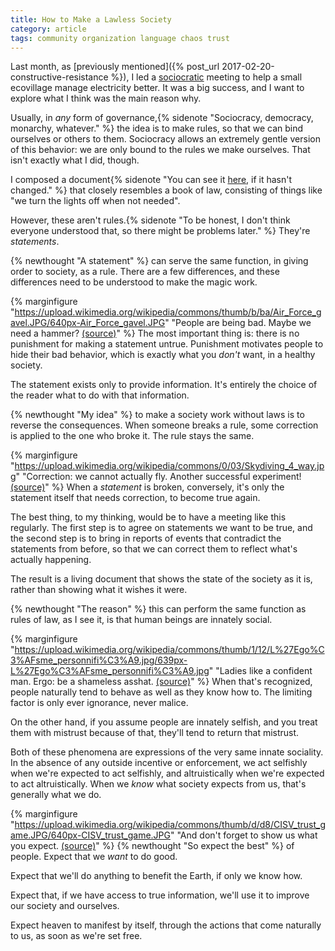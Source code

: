 ```yaml
---
title: How to Make a Lawless Society
category: article
tags: community organization language chaos trust
---
```


Last month, as [previously mentioned]({% post_url 2017-02-20-constructive-resistance %}), I led a [sociocratic](https://en.wikipedia.org/wiki/Sociocracy) meeting to help a small ecovillage manage electricity better. It was a big success, and I want to explore what I think was the main reason why.

Usually, in *any* form of governance,{% sidenote "Sociocracy, democracy, monarchy, whatever." %} the idea is to make rules, so that we can bind ourselves or others to them. Sociocracy allows an extremely gentle version of this behavior: we are only bound to the rules we make ourselves. That isn't exactly what I did, though.

I composed a document{% sidenote "You can see it [here](https://cabacos.github.io/centro-ambiental/electricity/), if it hasn't changed." %} that closely resembles a book of law, consisting of things like "we turn the lights off when not needed".

However, these aren't rules.{% sidenote "To be honest, I don't think everyone understood that, so there might be problems later." %} They're *statements*.

{% newthought "A statement" %} can serve the same function, in giving order to society, as a rule. There are a few differences, and these differences need to be understood to make the magic work.

{% marginfigure "https://upload.wikimedia.org/wikipedia/commons/thumb/b/ba/Air_Force_gavel.JPG/640px-Air_Force_gavel.JPG" "People are being bad. Maybe we need a hammer? [(source)](https://commons.wikimedia.org/wiki/File:Air_Force_gavel.JPG)" %}
The most important thing is: there is no punishment for making a statement untrue. Punishment motivates people to hide their bad behavior, which is exactly what you *don't* want, in a healthy society.

The statement exists only to provide information. It's entirely the choice of the reader what to do with that information.

{% newthought "My idea" %} to make a society work without laws is to reverse the consequences. When someone breaks a rule, some correction is applied to the one who broke it. The rule stays the same.

{% marginfigure "https://upload.wikimedia.org/wikipedia/commons/0/03/Skydiving_4_way.jpg" "Correction: we cannot actually fly. Another successful experiment! [(source)](https://commons.wikimedia.org/wiki/File:Skydiving_4_way.jpg)" %}
When a *statement* is broken, conversely, it's only the statement itself that needs correction, to become true again.

The best thing, to my thinking, would be to have a meeting like this regularly. The first step is to agree on statements we want to be true, and the second step is to bring in reports of events that contradict the statements from before, so that we can correct them to reflect what's actually happening.

The result is a living document that shows the state of the society as it is, rather than showing what it wishes it were.

{% newthought "The reason" %} this can perform the same function as rules of law, as I see it, is that human beings are innately social.

{% marginfigure "https://upload.wikimedia.org/wikipedia/commons/thumb/1/12/L%27Ego%C3%AFsme_personnifi%C3%A9.jpg/639px-L%27Ego%C3%AFsme_personnifi%C3%A9.jpg" "Ladies like a confident man. Ergo: be a shameless asshat. [(source)](https://commons.wikimedia.org/wiki/File:L%27Ego%C3%AFsme_personnifi%C3%A9.jpg)" %}
When that's recognized, people naturally tend to behave as well as they know how to. The limiting factor is only ever ignorance, never malice.

On the other hand, if you assume people are innately selfish, and you treat them with mistrust because of that, they'll tend to return that mistrust.

Both of these phenomena are expressions of the very same innate sociality. In the absence of any outside incentive or enforcement, we act selfishly when we're expected to act selfishly, and altruistically when we're expected to act altruistically. When we *know* what society expects from us, that's generally what we do.

{% marginfigure "https://upload.wikimedia.org/wikipedia/commons/thumb/d/d8/CISV_trust_game.JPG/640px-CISV_trust_game.JPG" "And don't forget to show us what you expect. [(source)](https://commons.wikimedia.org/wiki/File:CISV_trust_game.JPG)" %}
{% newthought "So expect the best" %} of people. Expect that we *want* to do good.

Expect that we'll do anything to benefit the Earth, if only we know how.

Expect that, if we have access to true information, we'll use it to improve our society and ourselves.

Expect heaven to manifest by itself, through the actions that come naturally to us, as soon as we're set free.
